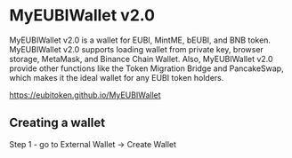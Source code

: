 # MyEUBIWallet v2.0

MyEUBIWallet v2.0 is a wallet for EUBI, MintME, bEUBI, and BNB token. MyEUBIWallet v2.0 supports loading wallet from private key, browser storage, MetaMask, and Binance Chain Wallet. Also, MyEUBIWallet v2.0 provide other functions like the Token Migration Bridge and PancakeSwap, which makes it the ideal wallet for any EUBI token holders.

https://eubitoken.github.io/MyEUBIWallet

## Creating a wallet

Step 1 - go to External Wallet -> Create Wallet

